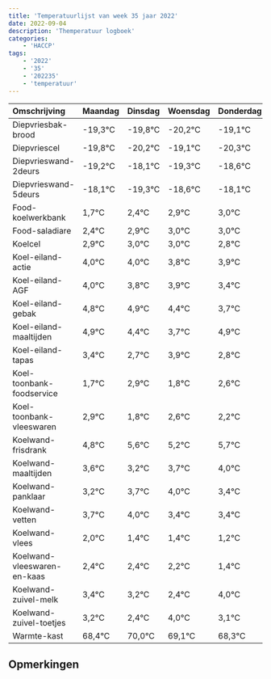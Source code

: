 ```yaml
---
title: 'Temperatuurlijst van week 35 jaar 2022'
date: 2022-09-04
description: 'Themperatuur logboek'
categories:
    - 'HACCP'
tags:
    - '2022'
    - '35'
    - '202235'
    - 'temperatuur'
---
```

|Omschrijving|Maandag|Dinsdag|Woensdag|Donderdag|Vrijdag|Zaterdag|Zondag|
|:---|:---|:---|:---|:---|:---|:---|:---|
|Diepvriesbak-brood|-19,3°C|-19,8°C|-20,2°C|-19,1°C|-20,3°C|-19,6°C|-19,1°C|
|Diepvriescel|-19,8°C|-20,2°C|-19,1°C|-20,3°C|-19,6°C|-19,1°C|-19,0°C|
|Diepvrieswand-2deurs|-19,2°C|-18,1°C|-19,3°C|-18,6°C|-18,1°C|-18,0°C|-18,0°C|
|Diepvrieswand-5deurs|-18,1°C|-19,3°C|-18,6°C|-18,1°C|-18,0°C|-18,0°C|-18,2°C|
|Food-koelwerkbank|1,7°C|2,4°C|2,9°C|3,0°C|3,0°C|2,8°C|2,9°C|
|Food-saladiare|2,4°C|2,9°C|3,0°C|3,0°C|2,8°C|2,9°C|2,4°C|
|Koelcel|2,9°C|3,0°C|3,0°C|2,8°C|2,9°C|2,4°C|1,7°C|
|Koel-eiland-actie|4,0°C|4,0°C|3,8°C|3,9°C|3,4°C|2,7°C|3,9°C|
|Koel-eiland-AGF|4,0°C|3,8°C|3,9°C|3,4°C|2,7°C|3,9°C|2,8°C|
|Koel-eiland-gebak|4,8°C|4,9°C|4,4°C|3,7°C|4,9°C|3,8°C|4,6°C|
|Koel-eiland-maaltijden|4,9°C|4,4°C|3,7°C|4,9°C|3,8°C|4,6°C|4,2°C|
|Koel-eiland-tapas|3,4°C|2,7°C|3,9°C|2,8°C|3,6°C|3,2°C|3,7°C|
|Koel-toonbank-foodservice|1,7°C|2,9°C|1,8°C|2,6°C|2,2°C|2,7°C|3,0°C|
|Koel-toonbank-vleeswaren|2,9°C|1,8°C|2,6°C|2,2°C|2,7°C|3,0°C|2,4°C|
|Koelwand-frisdrank|4,8°C|5,6°C|5,2°C|5,7°C|6,0°C|5,4°C|5,4°C|
|Koelwand-maaltijden|3,6°C|3,2°C|3,7°C|4,0°C|3,4°C|3,4°C|3,2°C|
|Koelwand-panklaar|3,2°C|3,7°C|4,0°C|3,4°C|3,4°C|3,2°C|2,4°C|
|Koelwand-vetten|3,7°C|4,0°C|3,4°C|3,4°C|3,2°C|2,4°C|4,0°C|
|Koelwand-vlees|2,0°C|1,4°C|1,4°C|1,2°C|0,4°C|2,0°C|1,1°C|
|Koelwand-vleeswaren-en-kaas|2,4°C|2,4°C|2,2°C|1,4°C|3,0°C|2,1°C|1,3°C|
|Koelwand-zuivel-melk|3,4°C|3,2°C|2,4°C|4,0°C|3,1°C|2,3°C|3,4°C|
|Koelwand-zuivel-toetjes|3,2°C|2,4°C|4,0°C|3,1°C|2,3°C|3,4°C|2,3°C|
|Warmte-kast|68,4°C|70,0°C|69,1°C|68,3°C|69,4°C|68,3°C|69,3°C|

## Opmerkingen


